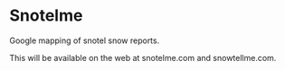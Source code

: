 # Snotelme
Google mapping of snotel snow reports.

This will be available on the web at snotelme.com and snowtellme.com.
